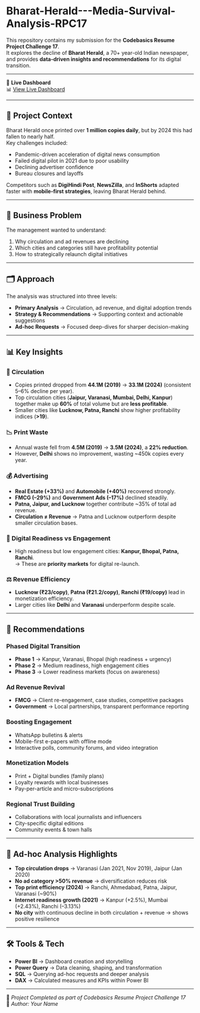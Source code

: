# Bharat-Herald---Media-Survival-Analysis-RPC17

This repository contains my submission for the **Codebasics Resume Project Challenge 17**.  
It explores the decline of **Bharat Herald**, a 70+ year-old Indian newspaper, and provides **data-driven insights and recommendations** for its digital transition.

---

🔗 **Live Dashboard**  
📊 [View Live Dashboard](#)

---

## 📖 Project Context
Bharat Herald once printed over **1 million copies daily**, but by 2024 this had fallen to nearly half.  
Key challenges included:

- Pandemic-driven acceleration of digital news consumption  
- Failed digital pilot in 2021 due to poor usability  
- Declining advertiser confidence  
- Bureau closures and layoffs  

Competitors such as **DigiHindi Post**, **NewsZilla**, and **InShorts** adapted faster with **mobile-first strategies**, leaving Bharat Herald behind.

---

## 🎯 Business Problem
The management wanted to understand:

1. Why circulation and ad revenues are declining  
2. Which cities and categories still have profitability potential  
3. How to strategically relaunch digital initiatives  

---

## 🗂️ Approach
The analysis was structured into three levels:

- **Primary Analysis** → Circulation, ad revenue, and digital adoption trends  
- **Strategy & Recommendations** → Supporting context and actionable suggestions  
- **Ad-hoc Requests** → Focused deep-dives for sharper decision-making  

---

## 📊 Key Insights

### 📰 Circulation
- Copies printed dropped from **44.1M (2019)** → **33.1M (2024)** (consistent 5–6% decline per year).  
- Top circulation cities (**Jaipur, Varanasi, Mumbai, Delhi, Kanpur**) together make up **60%** of total volume but are **less profitable**.  
- Smaller cities like **Lucknow, Patna, Ranchi** show higher profitability indices (**>19**).  

### 📉 Print Waste
- Annual waste fell from **4.5M (2019)** → **3.5M (2024)**, a **22% reduction**.  
- However, **Delhi** shows no improvement, wasting ~450k copies every year.  

### 💰 Advertising
- **Real Estate (+33%)** and **Automobile (+40%)** recovered strongly.  
- **FMCG (–29%)** and **Government Ads (–17%)** declined steadily.  
- **Patna, Jaipur, and Lucknow** together contribute ~35% of total ad revenue.  
- **Circulation ≠ Revenue** → Patna and Lucknow outperform despite smaller circulation bases.  

### 📱 Digital Readiness vs Engagement
- High readiness but low engagement cities: **Kanpur, Bhopal, Patna, Ranchi**.  
  → These are **priority markets** for digital re-launch.  

### ⚖️ Revenue Efficiency
- **Lucknow (₹23/copy)**, **Patna (₹21.2/copy)**, **Ranchi (₹19/copy)** lead in monetization efficiency.  
- Larger cities like **Delhi** and **Varanasi** underperform despite scale.  

---

## 🚀 Recommendations

### Phased Digital Transition
- **Phase 1** → Kanpur, Varanasi, Bhopal (high readiness + urgency)  
- **Phase 2** → Medium readiness, high engagement cities  
- **Phase 3** → Lower readiness markets (focus on awareness)  

### Ad Revenue Revival
- **FMCG** → Client re-engagement, case studies, competitive packages  
- **Government** → Local partnerships, transparent performance reporting  

### Boosting Engagement
- WhatsApp bulletins & alerts  
- Mobile-first e-papers with offline mode  
- Interactive polls, community forums, and video integration  

### Monetization Models
- Print + Digital bundles (family plans)  
- Loyalty rewards with local businesses  
- Pay-per-article and micro-subscriptions  

### Regional Trust Building
- Collaborations with local journalists and influencers  
- City-specific digital editions  
- Community events & town halls  

---

## 📌 Ad-hoc Analysis Highlights
- **Top circulation drops** → Varanasi (Jan 2021, Nov 2019), Jaipur (Jan 2020)  
- **No ad category >50% revenue** → diversification reduces risk  
- **Top print efficiency (2024)** → Ranchi, Ahmedabad, Patna, Jaipur, Varanasi (~90%)  
- **Internet readiness growth (2021)** → Kanpur (+2.5%), Mumbai (+2.43%), Ranchi (–3.13%)  
- **No city** with continuous decline in both circulation + revenue → shows positive resilience  

---

## 🛠️ Tools & Tech
- **Power BI** → Dashboard creation and storytelling  
- **Power Query** → Data cleaning, shaping, and transformation  
- **SQL** → Querying ad-hoc requests and deeper analysis  
- **DAX** → Calculated measures and KPIs within Power BI  

---

📅 *Project Completed as part of Codebasics Resume Project Challenge 17*  
👤 *Author: Your Name*  

